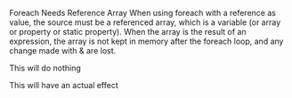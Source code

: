 Foreach Needs Reference Array
When using foreach with a reference as value, the source must be a referenced array, which is a variable (or array or property or static property). 
When the array is the result of an expression, the array is not kept in memory after the foreach loop, and any change made with & are lost.

This will do nothing

<?php
    foreach(array(1,2,3) as &$value) {
        $value *= 2;
    }
?>

This will have an actual effect

<?php
    $array = array(1,2,3);
    foreach($array as &$value) {
        $value *= 2;
    }
?>

